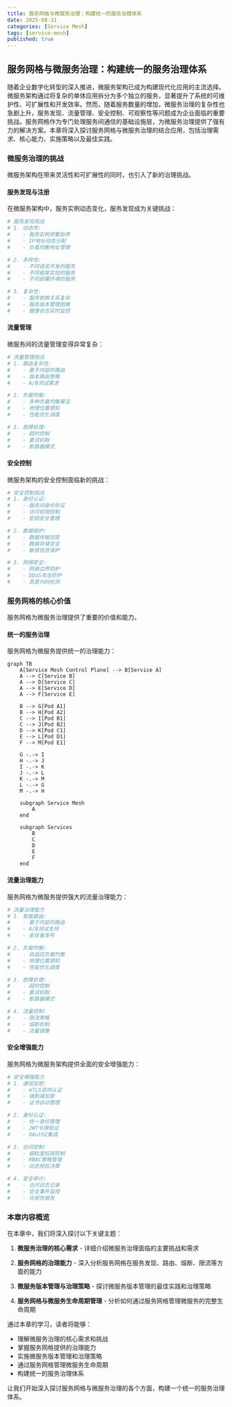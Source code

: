 ```yaml
---
title: 服务网格与微服务治理：构建统一的服务治理体系
date: 2025-08-31
categories: [Service Mesh]
tags: [service-mesh]
published: true
---
```


## 服务网格与微服务治理：构建统一的服务治理体系

随着企业数字化转型的深入推进，微服务架构已成为构建现代化应用的主流选择。微服务架构通过将复杂的单体应用拆分为多个独立的服务，显著提升了系统的可维护性、可扩展性和开发效率。然而，随着服务数量的增加，微服务治理的复杂性也急剧上升，服务发现、流量管理、安全控制、可观察性等问题成为企业面临的重要挑战。服务网格作为专门处理服务间通信的基础设施层，为微服务治理提供了强有力的解决方案。本章将深入探讨服务网格与微服务治理的结合应用，包括治理需求、核心能力、实施策略以及最佳实践。

### 微服务治理的挑战

微服务架构在带来灵活性和可扩展性的同时，也引入了新的治理挑战。

#### 服务发现与注册

在微服务架构中，服务实例动态变化，服务发现成为关键挑战：

```yaml
# 服务发现挑战
# 1. 动态性:
#    - 服务实例频繁启停
#    - IP地址动态分配
#    - 负载均衡地址管理

# 2. 多样性:
#    - 不同语言开发的服务
#    - 不同框架实现的服务
#    - 不同部署环境的服务

# 3. 复杂性:
#    - 服务依赖关系复杂
#    - 服务版本管理困难
#    - 健康状态实时监控
```

#### 流量管理

微服务间的流量管理变得异常复杂：

```yaml
# 流量管理挑战
# 1. 路由复杂性:
#    - 基于内容的路由
#    - 版本路由策略
#    - A/B测试需求

# 2. 负载均衡:
#    - 多种负载均衡算法
#    - 地理位置感知
#    - 性能优化调度

# 3. 故障处理:
#    - 超时控制
#    - 重试机制
#    - 断路器模式
```

#### 安全控制

微服务架构的安全控制面临新的挑战：

```yaml
# 安全控制挑战
# 1. 身份认证:
#    - 服务间身份验证
#    - 访问权限控制
#    - 密钥安全管理

# 2. 数据保护:
#    - 数据传输加密
#    - 数据存储安全
#    - 敏感信息保护

# 3. 网络安全:
#    - 网络边界防护
#    - DDoS攻击防护
#    - 恶意代码检测
```

### 服务网格的核心价值

服务网格为微服务治理提供了重要的价值和能力。

#### 统一的服务治理

服务网格为微服务提供统一的治理能力：

```mermaid
graph TB
    A[Service Mesh Control Plane] --> B[Service A]
    A --> C[Service B]
    A --> D[Service C]
    A --> E[Service D]
    A --> F[Service E]
    
    B --> G[Pod A1]
    B --> H[Pod A2]
    C --> I[Pod B1]
    C --> J[Pod B2]
    D --> K[Pod C1]
    E --> L[Pod D1]
    F --> M[Pod E1]
    
    G -.-> I
    H -.-> J
    I -.-> K
    J -.-> L
    K -.-> M
    L -.-> G
    M -.-> H
    
    subgraph Service Mesh
        A
    end
    
    subgraph Services
        B
        C
        D
        E
        F
    end
```

#### 流量治理能力

服务网格为微服务提供强大的流量治理能力：

```yaml
# 流量治理能力
# 1. 智能路由:
#    - 基于内容的路由
#    - A/B测试支持
#    - 金丝雀发布

# 2. 负载均衡:
#    - 自适应负载均衡
#    - 地理位置感知
#    - 性能优化调度

# 3. 故障处理:
#    - 超时控制
#    - 重试机制
#    - 断路器模式

# 4. 流量控制:
#    - 限流策略
#    - 熔断机制
#    - 流量镜像
```

#### 安全增强能力

服务网格为微服务架构提供全面的安全增强能力：

```yaml
# 安全增强能力
# 1. 通信加密:
#    - mTLS双向认证
#    - 端到端加密
#    - 证书自动管理

# 2. 身份认证:
#    - 统一身份管理
#    - JWT令牌验证
#    - OAuth2集成

# 3. 访问控制:
#    - 细粒度权限控制
#    - RBAC策略管理
#    - 动态授权决策

# 4. 安全审计:
#    - 访问日志记录
#    - 安全事件监控
#    - 合规性报告
```

### 本章内容概览

在本章中，我们将深入探讨以下关键主题：

1. **微服务治理的核心需求** - 详细介绍微服务治理面临的主要挑战和需求

2. **服务网格的治理能力** - 深入分析服务网格在服务发现、路由、熔断、限流等方面的能力

3. **微服务版本管理与治理策略** - 探讨微服务版本管理的最佳实践和治理策略

4. **服务网格与微服务生命周期管理** - 分析如何通过服务网格管理微服务的完整生命周期

通过本章的学习，读者将能够：
- 理解微服务治理的核心需求和挑战
- 掌握服务网格提供的治理能力
- 实施微服务版本管理和治理策略
- 通过服务网格管理微服务生命周期
- 构建统一的服务治理体系

让我们开始深入探讨服务网格与微服务治理的各个方面，构建一个统一的服务治理体系。